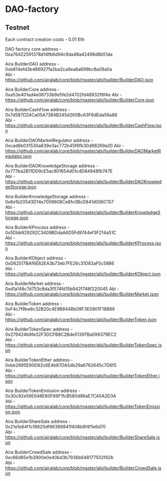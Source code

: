 # DAO-factory

## Testnet

Each contract creation costs - 0.01 Eth

DAO factory core address - 0xa76422591378d14fb6d94c9da48a42498d8b51da

Aira BuilderDAO address - 0xb814efd3b486927fa2ba2ca9ea6a699bc8a09a0a  
Abi - https://github.com/airalab/core/blob/master/abi/builder/BuilderDAO.json

Aira BuilderCore address - 0xa53e401ad4e06733b9e5fe2d4702fd48932f8f4e 
Abi - https://github.com/airalab/core/blob/master/abi/builder/BuilderCore.json

Aira BuilderCashFlow address - 0x7d587D24Ca05A7384B245d260BcA3F6dEda56a86  
Abi - https://github.com/airalab/core/blob/master/abi/builder/BuilderCashFlow.json

Aira BuilderDAOMarketRegulator address - 0xcad6b031530a839e3ac772b45f6fb30d98269a20 
Abi - https://github.com/airalab/core/blob/master/abi/builder/BuilderDAOMarketRegulator.json

Aira BuilderDAOKnowledgeStorage address - 0x777ba2B11DD9cE5ac901654d01c4D84948fb747E  
Abi - https://github.com/airalab/core/blob/master/abi/builder/BuilderDAOKnowledgeStorage.json

Aira BuilderKnowledgeStorage address - 0x6e1b20543D14e7059608Ce8fc0BcD841d006C157  
Abi - https://github.com/airalab/core/blob/master/abi/builder/BuilderKnowledgeStorage.json

Aira BuilderKProcess address - 0x5Dbb929292C3409BDdaA6D5Fd9744ef3F214a51C  
Abi - https://github.com/airalab/core/blob/master/abi/builder/BuilderKProcess.json

Aira BuilderKObject address - 0xD62517BAf6E82EA3b73eb7FE26c31D83aF5c5886  
Abi - https://github.com/airalab/core/blob/master/abi/builder/BuilderKObject.json

Aira BuilderMarket address - 0xd1a148c7d753c8da3f574fd15b942f748f220045
Abi - https://github.com/airalab/core/blob/master/abi/builder/BuilderMarket.json

Aira BuilderToken address - 0xF4c7f9be8c32B20c4E9B844Bb09F3E0801F18B89  
Abi - https://github.com/airalab/core/blob/master/abi/builder/BuilderToken.json

Aira BuilderTokenSpec address - 0x279424b9fe32F3DCFB8C2Bde51397Ba099379EC2  
Abi - https://github.com/airalab/core/blob/master/abi/builder/BuilderTokenSpec.json

Aira BuilderTokenEther address - 0xbb2695E90D82c6E4b87DA5db29a6762645c7D6f5  
Abi - https://github.com/airalab/core/blob/master/abi/builder/BuilderTokenEther.json
 
Aira BuilderTokenEmission address - 0x30c92e56E648E80F69F1fcB580d86aE7CA5A2D3A  
Abi - https://github.com/airalab/core/blob/master/abi/builder/BuilderTokenEmission.json

Aira BuilderShareSale address - 0x21e1e84f1c18620df96389841f408b8f4f1e6d70  
Abi - https://github.com/airalab/core/blob/master/abi/builder/BuilderShareSale.json

Aira BuilderCrowdSale address - 0xc66d85e1b3900e0e40bd3b7936b648177502f82b  
Abi - https://github.com/airalab/core/blob/master/abi/builder/BuilderCrowdSale.json
